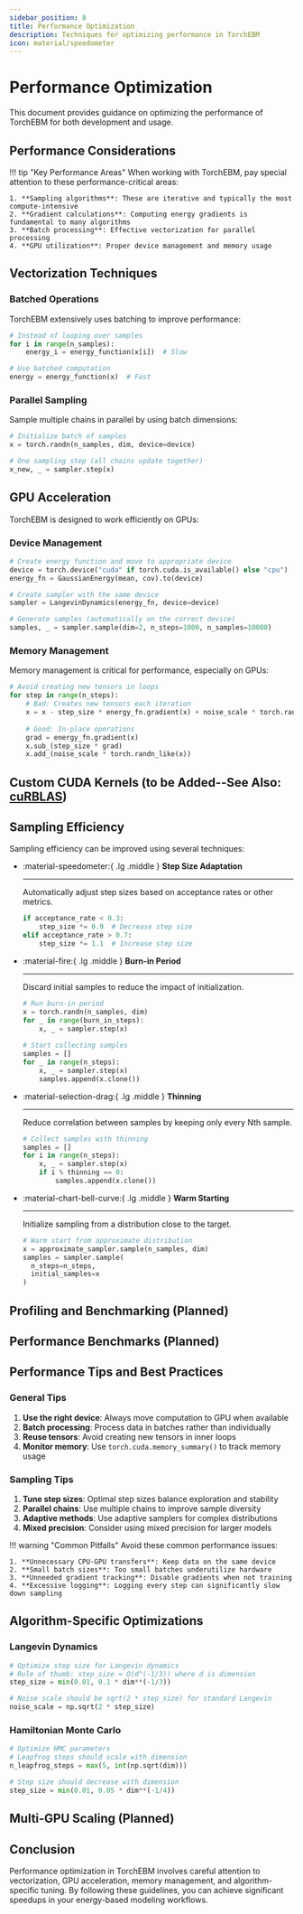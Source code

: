 ```yaml
---
sidebar_position: 8
title: Performance Optimization
description: Techniques for optimizing performance in TorchEBM
icon: material/speedometer
---
```


# Performance Optimization

This document provides guidance on optimizing the performance of TorchEBM for both development and usage.

## Performance Considerations

!!! tip "Key Performance Areas"
    When working with TorchEBM, pay special attention to these performance-critical areas:

    1. **Sampling algorithms**: These are iterative and typically the most compute-intensive
    2. **Gradient calculations**: Computing energy gradients is fundamental to many algorithms
    3. **Batch processing**: Effective vectorization for parallel processing
    4. **GPU utilization**: Proper device management and memory usage

## Vectorization Techniques

<div class="grid" markdown>
<div markdown>

### Batched Operations

TorchEBM extensively uses batching to improve performance:

```python
# Instead of looping over samples
for i in range(n_samples):
    energy_i = energy_function(x[i])  # Slow

# Use batched computation
energy = energy_function(x)  # Fast
```

</div>
<div markdown>

### Parallel Sampling

Sample multiple chains in parallel by using batch dimensions:

```python
# Initialize batch of samples
x = torch.randn(n_samples, dim, device=device)

# One sampling step (all chains update together)
x_new, _ = sampler.step(x)
```

</div>
</div>

## GPU Acceleration

TorchEBM is designed to work efficiently on GPUs:

### Device Management

```python
# Create energy function and move to appropriate device
device = torch.device("cuda" if torch.cuda.is_available() else "cpu")
energy_fn = GaussianEnergy(mean, cov).to(device)

# Create sampler with the same device
sampler = LangevinDynamics(energy_fn, device=device)

# Generate samples (automatically on the correct device)
samples, _ = sampler.sample(dim=2, n_steps=1000, n_samples=10000)
```

### Memory Management

Memory management is critical for performance, especially on GPUs:

```python
# Avoid creating new tensors in loops
for step in range(n_steps):
    # Bad: Creates new tensors each iteration
    x = x - step_size * energy_fn.gradient(x) + noise_scale * torch.randn_like(x)
    
    # Good: In-place operations
    grad = energy_fn.gradient(x)
    x.sub_(step_size * grad)
    x.add_(noise_scale * torch.randn_like(x))
```

## Custom CUDA Kernels (to be Added--See Also: [cuRBLAS](https://github.com/soran-ghaderi/cuRBLAS))

## Sampling Efficiency

Sampling efficiency can be improved using several techniques:

<div class="grid cards" markdown>

-   :material-speedometer:{ .lg .middle } __Step Size Adaptation__

    ---

    Automatically adjust step sizes based on acceptance rates or other metrics.

    ```python
    if acceptance_rate < 0.3:
        step_size *= 0.9  # Decrease step size
    elif acceptance_rate > 0.7:
        step_size *= 1.1  # Increase step size
    ```

-   :material-fire:{ .lg .middle } __Burn-in Period__

    ---

    Discard initial samples to reduce the impact of initialization.

    ```python
    # Run burn-in period
    x = torch.randn(n_samples, dim)
    for _ in range(burn_in_steps):
        x, _ = sampler.step(x)
        
    # Start collecting samples
    samples = []
    for _ in range(n_steps):
        x, _ = sampler.step(x)
        samples.append(x.clone())
    ```

-   :material-selection-drag:{ .lg .middle } __Thinning__

    ---

    Reduce correlation between samples by keeping only every Nth sample.

    ```python
    # Collect samples with thinning
    samples = []
    for i in range(n_steps):
        x, _ = sampler.step(x)
        if i % thinning == 0:
            samples.append(x.clone())
    ```

- :material-chart-bell-curve:{ .lg .middle } __Warm Starting__

    ---

    Initialize sampling from a distribution close to the target.

    ```python
    # Warm start from approximate distribution
    x = approximate_sampler.sample(n_samples, dim)
    samples = sampler.sample(
      n_steps=n_steps, 
      initial_samples=x
    )
    ```

</div>

## Profiling and Benchmarking (Planned)


## Performance Benchmarks (Planned)


## Performance Tips and Best Practices

<div class="grid" markdown>
<div markdown>

### General Tips

1. **Use the right device**: Always move computation to GPU when available
2. **Batch processing**: Process data in batches rather than individually
3. **Reuse tensors**: Avoid creating new tensors in inner loops
4. **Monitor memory**: Use `torch.cuda.memory_summary()` to track memory usage

</div>
<div markdown>

### Sampling Tips

1. **Tune step sizes**: Optimal step sizes balance exploration and stability
2. **Parallel chains**: Use multiple chains to improve sample diversity
3. **Adaptive methods**: Use adaptive samplers for complex distributions
4. **Mixed precision**: Consider using mixed precision for larger models

</div>
</div>

!!! warning "Common Pitfalls"
    Avoid these common performance issues:

    1. **Unnecessary CPU-GPU transfers**: Keep data on the same device
    2. **Small batch sizes**: Too small batches underutilize hardware
    3. **Unneeded gradient tracking**: Disable gradients when not training
    4. **Excessive logging**: Logging every step can significantly slow down sampling

## Algorithm-Specific Optimizations

### Langevin Dynamics

```python
# Optimize step size for Langevin dynamics
# Rule of thumb: step_size ≈ O(d^(-1/3)) where d is dimension
step_size = min(0.01, 0.1 * dim**(-1/3))

# Noise scale should be sqrt(2 * step_size) for standard Langevin
noise_scale = np.sqrt(2 * step_size)
```

### Hamiltonian Monte Carlo

```python
# Optimize HMC parameters
# Leapfrog steps should scale with dimension
n_leapfrog_steps = max(5, int(np.sqrt(dim)))

# Step size should decrease with dimension
step_size = min(0.01, 0.05 * dim**(-1/4))
```

## Multi-GPU Scaling (Planned)

## Conclusion

Performance optimization in TorchEBM involves careful attention to vectorization, GPU acceleration, memory management, and algorithm-specific tuning. By following these guidelines, you can achieve significant speedups in your energy-based modeling workflows. 